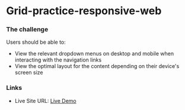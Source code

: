 # Grid-practice-responsive-web

### The challenge

Users should be able to:

- View the relevant dropdown menus on desktop and mobile when interacting with the navigation links
- View the optimal layout for the content depending on their device's screen size


### Links

- Live Site URL: [Live Demo](https://grid-practice-88d046.netlify.app)
